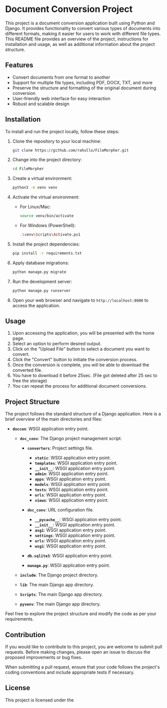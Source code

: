 # Document Conversion Project

This project is a document conversion application built using Python and Django. It provides functionality to convert various types of documents into different formats, making it easier for users to work with different file types. This README file provides an overview of the project, instructions for installation and usage, as well as additional information about the project structure.

## Features

- Convert documents from one format to another
- Support for multiple file types, including PDF, DOCX, TXT, and more
- Preserve the structure and formatting of the original document during conversion
- User-friendly web interface for easy interaction
- Robust and scalable design

## Installation

To install and run the project locally, follow these steps:

1. Clone the repository to your local machine:

   ```bash
   git clone https://github.com/rahullo/FileMorpher.git
   ```

2. Change into the project directory:

   ```bash
   cd FileMorpher
   ```

3. Create a virtual environment:

   ```bash
   python3 -m venv venv
   ```

4. Activate the virtual environment:

   - For Linux/Mac:

     ```bash
     source venv/bin/activate
     ```

   - For Windows (PowerShell):

     ```bash
     .\venv\Scripts\Activate.ps1
     ```

5. Install the project dependencies:

   ```bash
   pip install -r requirements.txt
   ```

6. Apply database migrations:

   ```bash
   python manage.py migrate
   ```

7. Run the development server:

   ```bash
   python manage.py runserver
   ```

8. Open your web browser and navigate to `http://localhost:8000` to access the application.

## Usage

1. Upon accessing the application, you will be presented with the home page.
2. Select an option to perform desired output.
3. Click on the "Upload File" button to select a document you want to convert.
4. Click the "Convert" button to initiate the conversion process.
5. Once the conversion is complete, you will be able to download the converted file.
6. You have to download it before 25sec. (File got deleted after 25 sec to free the storage)
7. You can repeat the process for additional document conversions.

## Project Structure

The project follows the standard structure of a Django application. Here is a brief overview of the main directories and files:

- **`doccon`**: WSGI application entry point.
   - **`doc_conv`**: The Django project management script.
      - **`converters`**: Project settings file.
         - **`static`**: WSGI application entry point.
         - **`templates`**: WSGI application entry point.
         - **`__init__`**: WSGI application entry point.
         - **`admin`**: WSGI application entry point.
         - **`apps`**: WSGI application entry point.
         - **`models`**: WSGI application entry point.
         - **`tests`**: WSGI application entry point.
         - **`urls`**: WSGI application entry point.
         - **`views`**: WSGI application entry point.
        
      - **`doc_conv`**: URL configuration file.
         - **`__pycache__`**: WSGI application entry point.
         - **`__init__`**: WSGI application entry point.
         - **`asgi`**: WSGI application entry point.
         - **`settings`**: WSGI application entry point.
         - **`urls`**: WSGI application entry point.
         - **`wsgi`**: WSGI application entry point.
        
      - **`db.sqlite3`**: WSGI application entry point.
      - **`manage.py`**: WSGI application entry point.
   - **`include`**: The Django project directory.
 
   - **`lib`**: The main Django app directory.
   - **`Scripts`**: The main Django app directory.
   - **`pyvenv`**: The main Django app directory.
 

Feel free to explore the project structure and modify the code as per your requirements.

## Contribution

If you would like to contribute to this project, you are welcome to submit pull requests. Before making changes, please open an issue to discuss the proposed improvements or bug fixes.

When submitting a pull request, ensure that your code follows the project's coding conventions and include appropriate tests if necessary.

## License

This project is licensed under the
